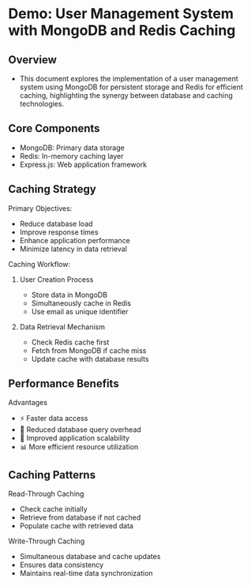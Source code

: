 # Demo: User Management System with MongoDB and Redis Caching

## Overview

- This document explores the implementation of a user management system using MongoDB for persistent storage and Redis for efficient caching, highlighting the synergy between database and caching technologies.

## Core Components

- MongoDB: Primary data storage
- Redis: In-memory caching layer
- Express.js: Web application framework

## Caching Strategy

Primary Objectives:

- Reduce database load
- Improve response times
- Enhance application performance
- Minimize latency in data retrieval

Caching Workflow:

1. User Creation Process

   - Store data in MongoDB
   - Simultaneously cache in Redis
   - Use email as unique identifier

2. Data Retrieval Mechanism
   - Check Redis cache first
   - Fetch from MongoDB if cache miss
   - Update cache with database results

## Performance Benefits

Advantages
  -  ⚡ Faster data access
  -  💾 Reduced database query overhead
  -  🚀 Improved application scalability
  -  📊 More efficient resource utilization

## Caching Patterns
Read-Through Caching

 - Check cache initially
 - Retrieve from database if not cached
 - Populate cache with retrieved data

Write-Through Caching
 - Simultaneous database and cache updates
 - Ensures data consistency
 - Maintains real-time data synchronization
